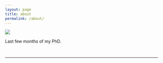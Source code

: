 ```yaml
---
layout: page
title: about
permalink: /about/
---
```


<img class="col one right" src="/img/prof_pic.jpg">

<br/>

Last few months of my PhD.

<br/>
<hr/>
<br/>
<span class="contacticon center">
	<a href="mailto:ml3109@ic.ac.uk"><i class="fa fa-envelope-square"></i></a>
	<a href="https://github.com/lucymli" target="_blank"><i class="fa fa-github-square"></i></a>
	<a href="https://www.linkedin.com/in/lucymli" target="_blank"><i class="fa fa-linkedin-square"></i></a>
	<a href="https://twitter.com/lucylmq" target="_blank"><i class="fa fa-twitter-square"></i></a>
</span>

<div class="col three caption">
	
</div>

